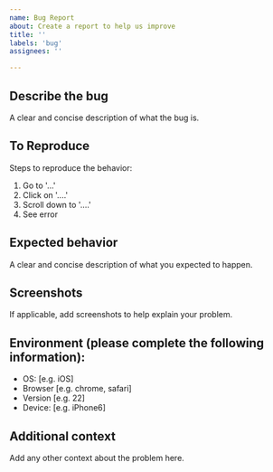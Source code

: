 ```yaml
---
name: Bug Report
about: Create a report to help us improve
title: ''
labels: 'bug'
assignees: ''

---
```


## Describe the bug

A clear and concise description of what the bug is.

## To Reproduce

Steps to reproduce the behavior:
1. Go to '...'
2. Click on '....'
3. Scroll down to '....'
4. See error

## Expected behavior

A clear and concise description of what you expected to happen.

## Screenshots

If applicable, add screenshots to help explain your problem.

## Environment (please complete the following information):

- OS: [e.g. iOS]
- Browser [e.g. chrome, safari]
- Version [e.g. 22]
- Device: [e.g. iPhone6]

## Additional context

Add any other context about the problem here.